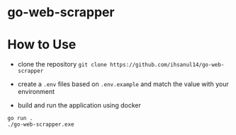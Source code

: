 # go-web-scrapper

# How to Use

- clone the repository
```git clone https://github.com/ihsanul14/go-web-scrapper```

- create a ```.env``` files based on ```.env.example``` and match the value with your environment

- build and run the application using docker

```
go run .
./go-web-scrapper.exe
```